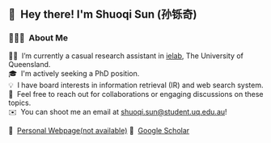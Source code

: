 ## 👋 &nbsp;Hey there! I'm Shuoqi Sun (孙铄奇) 

### 👨🏻‍💻 &nbsp;About Me

👨‍💻 &nbsp;I’m currently a casual research assistant in [ielab](http://ielab.io), The University of Queensland.\
🎓 &nbsp;I'm actively seeking a PhD position.\
💡 &nbsp;I have board interests in information retrieval (IR) and web search system.\
💬 &nbsp;Feel free to reach out for collaborations or engaging discussions on these topics.\
✉️ &nbsp;You can shoot me an email at shuoqi.sun@student.uq.edu.au!

📄 &nbsp;[Personal Webpage(not available)](http://shuoqisun@github.io) 🌱 &nbsp;[Google Scholar](https://scholar.google.com.au/citations?user=qrSLoU4AAAAJ&hl=en)
